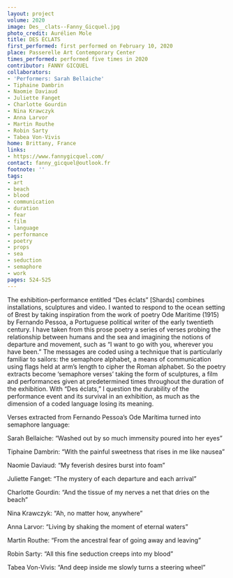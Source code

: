 ```yaml
---
layout: project
volume: 2020
image: Des__clats--Fanny_Gicquel.jpg
photo_credit: Aurélien Mole
title: DES ÉCLATS
first_performed: first performed on February 10, 2020
place: Passerelle Art Contemporary Center
times_performed: performed five times in 2020
contributor: FANNY GICQUEL
collaborators:
- 'Performers: Sarah Bellaiche'
- Tiphaine Dambrin
- Naomie Daviaud
- Juliette Fanget
- Charlotte Gourdin
- Nina Krawczyk
- Anna Larvor
- Martin Routhe
- Robin Sarty
- Tabea Von-Vivis
home: Brittany, France
links:
- https://www.fannygicquel.com/
contact: fanny_gicquel@outlook.fr
footnote: ''
tags:
- art
- beach
- blood
- communication
- duration
- fear
- film
- language
- performance
- poetry
- props
- sea
- seduction
- semaphore
- work
pages: 524-525
---
```

The exhibition-performance entitled “Des éclats” [Shards] combines installations, sculptures and video. I wanted to respond to the ocean setting of Brest by taking inspiration from the work of poetry Ode Maritime (1915) by Fernando Pessoa, a Portuguese political writer of the early twentieth century. I have taken from this prose poetry a series of verses probing the relationship between humans and the sea and imagining the notions of departure and movement, such as “I want to go with you, wherever you have been.” The messages are coded using a technique that is particularly familiar to sailors: the semaphore alphabet, a means of communication using flags held at arm’s length to cipher the Roman alphabet. So the poetry extracts become ‘semaphore verses’ taking the form of sculptures, a film and performances given at predetermined times throughout the duration of the exhibition. With “Des éclats,” I question the durability of the performance event and its survival in an exhibition, as much as the dimension of a coded language losing its meaning. 

Verses extracted from Fernando Pessoa’s Ode Marítima turned into semaphore language:

Sarah Bellaiche: “Washed out by so much immensity poured into her eyes”

Tiphaine Dambrin: “With the painful sweetness that rises in me like nausea”

Naomie Daviaud: “My feverish desires burst into foam”

Juliette Fanget: “The mystery of each departure and each arrival”

Charlotte Gourdin: “And the tissue of my nerves a net that dries on the beach”

Nina Krawczyk: “Ah, no matter how, anywhere”

Anna Larvor: “Living by shaking the moment of eternal waters”

Martin Routhe: “From the ancestral fear of going away and leaving”

Robin Sarty: “All this fine seduction creeps into my blood”

Tabea Von-Vivis: “And deep inside me slowly turns a steering wheel”